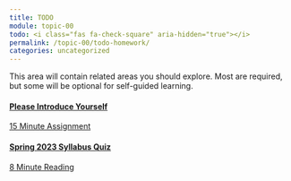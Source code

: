 ```yaml
---
title: TODO
module: topic-00
todo: <i class="fas fa-check-square" aria-hidden="true"></i>
permalink: /topic-00/todo-homework/
categories: uncategorized
---
```


This area will contain related areas you should explore. Most are required, but some will be optional for self-guided learning.

<div class="row text-center">
  <div class="col-lg-4">
    <div class="bs-component">
      <div class="list-group">
        <a href="https://moodle.umt.edu/mod/quiz/view.php?id=2438345](https://moodle.umt.edu/mod/hsuforum/view.php?id=2401177" target="_blank" class="introduce yourself hw-item">
          <i class="icon-hw fas fa-copy" aria-hidden="true"></i>
          <h4 class="list-group-item-heading">Please Introduce Yourself</h4>
          <div class="divider-hw"></div>
          <p class="list-group-item-text"><i class="far fa-clock" aria-hidden="true"></i> 15 Minute Assignment</p>
          <a href="https://moodle.umt.edu/mod/quiz/view.php?id=2438345" target="_blank" class="syllabus quiz hw-item">
          <i class="icon-hw fas fa-copy" aria-hidden="true"></i>
          <h4 class="list-group-item-heading">Spring 2023 Syllabus Quiz</h4>
          <div class="divider-hw"></div>
          <p class="list-group-item-text"><i class="far fa-clock" aria-hidden="true"></i> 8 Minute Reading</p>
        </a>
        </a>
      </div>
    </div>
  </div>
</div>
